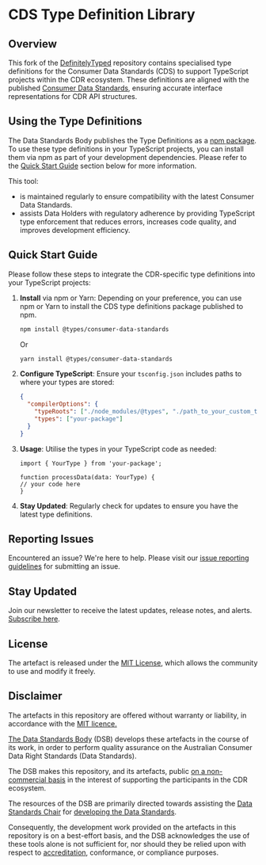# CDS Type Definition Library

## Overview

This fork of the [DefinitelyTyped](https://github.com/DefinitelyTyped/DefinitelyTyped) repository contains specialised type definitions for the Consumer Data Standards (CDS) to support TypeScript projects within the CDR ecosystem. These definitions are aligned with the published [Consumer Data Standards](https://consumerdatastandardsaustralia.github.io/standards/#introduction), ensuring accurate interface representations for CDR API structures.

## Using the Type Definitions

The Data Standards Body publishes the Type Definitions as a [npm package](https://www.npmjs.com/package/@types/consumer-data-standards). To use these type definitions in your TypeScript projects, you can install them via npm as part of your development dependencies. Please refer to the [Quick Start Guide](#quick-start-guide) section below for more information. 

This tool:

- is maintained regularly to ensure compatibility with the latest Consumer Data Standards.
- assists Data Holders with regulatory adherence by providing TypeScript type enforcement that reduces errors, increases code quality, and improves development efficiency.

## Quick Start Guide

Please follow these steps to integrate the CDR-specific type definitions into your TypeScript projects:

1. **Install** via npm or Yarn: Depending on your preference, you can use npm or Yarn to install the CDS type definitions package published to npm.
    
    ```bash
    npm install @types/consumer-data-standards
    ```
    
    Or
    
    ```bash
    yarn install @types/consumer-data-standards
    ```
    
2. **Configure TypeScript**: Ensure your `tsconfig.json` includes paths to where your types are stored:
    
    ```json
    {
      "compilerOptions": {
        "typeRoots": ["./node_modules/@types", "./path_to_your_custom_types"],
        "types": ["your-package"]
      }
    }
    ```
    
3. **Usage**: Utilise the types in your TypeScript code as needed:
    
    ```tsx
    import { YourType } from 'your-package';
    
    function processData(data: YourType) {
    // your code here
    }
    ```
    
4. **Stay Updated**: Regularly check for updates to ensure you have the latest type definitions.


## Reporting Issues

Encountered an issue? We're here to help. Please visit our [issue reporting guidelines](https://d61cds.notion.site/Issue-Reporting-Guidelines-71a329a0658c4b69a232eab95822509b?pvs=4) for submitting an issue.

## Stay Updated

Join our newsletter to receive the latest updates, release notes, and alerts. [Subscribe here](https://consumerdatastandards.us18.list-manage.com/subscribe?u=fb3bcb1ec5662d9767ab3c414&id=a4414b3906).

## License

The artefact is released under the [MIT License](https://github.com/ConsumerDataStandardsAustralia/java-artefacts/blob/master/LICENSE), which allows the community to use and modify it freely.

## Disclaimer

The artefacts in this repository are offered without warranty or liability, in accordance with the [MIT licence.](https://github.com/ConsumerDataStandardsAustralia/java-artefacts/blob/master/LICENSE)

[The Data Standards Body](https://consumerdatastandards.gov.au/about/) (DSB) develops these artefacts in the course of its work, in order to perform quality assurance on the Australian Consumer Data Right Standards (Data Standards).

The DSB makes this repository, and its artefacts, public [on a non-commercial basis](https://github.com/ConsumerDataStandardsAustralia/java-artefacts/blob/master/LICENSE) in the interest of supporting the participants in the CDR ecosystem.

The resources of the DSB are primarily directed towards assisting the [Data Standards Chair](https://consumerdatastandards.gov.au/about/) for [developing the Data Standards](https://github.com/ConsumerDataStandardsAustralia/standards).

Consequently, the development work provided on the artefacts in this repository is on a best-effort basis, and the DSB acknowledges the use of these tools alone is not sufficient for, nor should they be relied upon with respect to [accreditation](https://www.accc.gov.au/focus-areas/consumer-data-right-cdr-0/cdr-draft-accreditation-guidelines), conformance, or compliance purposes.
